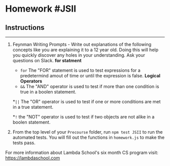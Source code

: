 # Homework #JSII

## Instructions
---
1. Feynman Writing Prompts - Write out explanations of the following concepts like you are explaining it to a 12 year old.  Doing this will help you quickly discover any holes in your understanding.  Ask your questions on Slack.
	**for statment**	
	* `for` The "FOR" statement is used to test expressions for a predetermind amout of time or until the expression is 		false.
	**Logical Operators**
	* `&&` The "AND" operator is used to test if more than one condition is true in a boolen statement. 
	
	*`||` The "OR" operator is used to test if one or more conditions are met in a true statement. 
	 
	*`!` the "NOT" operator is used to test if two objects are not alike in a boolen statement. 

2. From the top level of your `Precourse` folder, run `npm test JSII` to run the automated tests. You will fill out the functions in `homework.js` to make the tests pass.

For more information about Lambda School's six month CS program visit: https://lambdaschool.com
